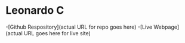# Leonardo C

-[Github Respository](actual URL for repo goes here)
-[Live Webpage](actual URL goes here for live site)
